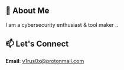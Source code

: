 ## 🚀 About Me
I am a cybersecurity enthusiast & tool maker ..


## 📫 Let's Connect
**Email**: v1rus0x@protonmail.com


<!---
v1rus0/v1rus0 is a ✨ special ✨ repository because its `README.md` (this file) appears on your GitHub profile.
You can click the Preview link to take a look at your changes.
--->

